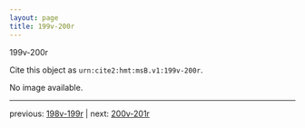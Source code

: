 ```yaml
---
layout: page
title: 199v-200r
---
```


199v-200r

Cite this object as `urn:cite2:hmt:msB.v1:199v-200r`.

No image available. 



---

previous: [198v-199r](../198v-199r/) | next: [200v-201r](../200v-201r/)